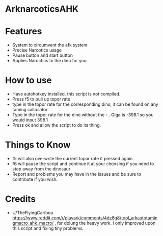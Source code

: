 # ArknarcoticsAHK

# Features
- System to circumvent the afk system
- Precise Narcotics usage
- Pause button and start button
- Applies Naroctics to the dino for you. 


# How to use
- Have autohotkey installed, this script is not compiled. 
- Press f5 to pull up topor rate
- type in the topor rate for the corresponding dino, it can be found on any taming calculator
- Type in the topor rate for the dino without the -  . Giga is -398.1 so you would input 398.1
- Press ok and allow the script to do its thing.

# Things to Know

- f5 will also overwrite the current topor rate if pressed again
- f6 will pause the script and continue it at your choosing if you need to step away from the dinosaur
- Report and problems you may have in the issues and be sure to contribute if you wish.

# Credits
- U/TheFlyingCaribou https://www.reddit.com/r/playark/comments/4dz6g8/tool_arkautotamingmacro_ahk_macro/  , for doiung the heavy work. I only improved upon this script and fixing tiny problems.
